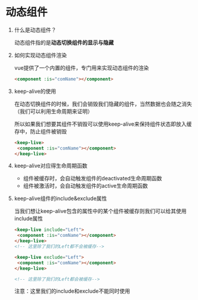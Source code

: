 # 动态组件

1. 什么是动态组件？

   动态组件指的是**动态切换组件的显示与隐藏**

2. 如何实现动态组件渲染

   vue提供了一个内置的<component>组件，专门用来实现动态组件的渲染

   ```html
   <component :is="comName"></component>
   ```

3. keep-alive的使用

   在动态切换组件的时候，我们会销毁我们隐藏的组件，当然数据也会随之消失（我们可以利用生命周期来证明）

   所以如果我们想要其组件不销毁可以使用keep-alive来保持组件状态即放入缓存中，防止组件被销毁

   ```html
   <keep-live>
   	<component :is="comName"></component>	
   </keep-live>
   ```

4. keep-alive对应得生命周期函数

   - 组件被缓存时，会自动触发组件的deactivated生命周期函数
   - 组件被激活时，会自动触发组件的active生命周期函数

5. keep-alive组件的include&exclude属性

   当我们想让keep-alive包含的属性中的某个组件被缓存则我们可以给其使用include属性

   ```html
   <keep-live include="Left">
   	<component :is="comName"></component>	
   </keep-live>
   <!-- 这里除了我们的Left都不会被缓存-->
   ```

   ```html
   <keep-live exclude="Left">
   	<component :is="comName"></component>	
   </keep-live>
   
   <!-- 这里除了我们的Left都会被缓存-->
   ```

   注意：这里我们的include和exclude不能同时使用